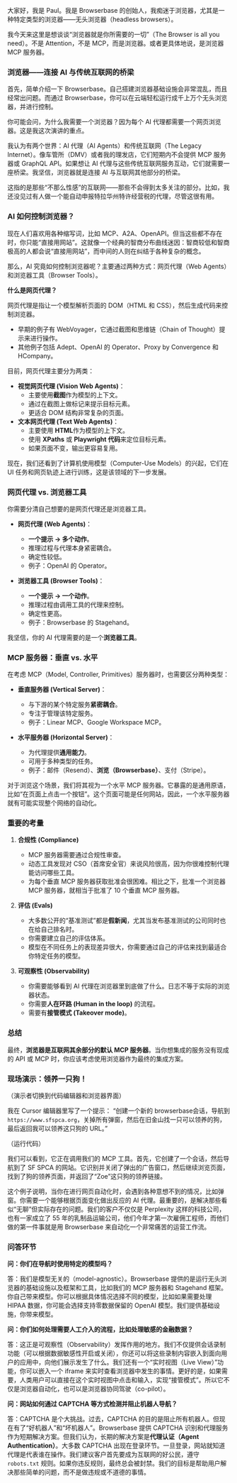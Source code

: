 大家好，我是 Paul。我是 Browserbase 的创始人，我痴迷于浏览器，尤其是一种特定类型的浏览器——无头浏览器（headless browsers）。

我今天来这里是想谈谈“浏览器就是你所需要的一切”（The Browser is all you need）。不是 Attention，不是 MCP，而是浏览器。或者更具体地说，是浏览器 MCP 服务器。

### 浏览器——连接 AI 与传统互联网的桥梁

首先，简单介绍一下 Browserbase。自己搭建浏览器基础设施会非常混乱，而且经常出问题。而通过 Browserbase，你可以在云端轻松运行成千上万个无头浏览器，并进行控制。

你可能会问，为什么我需要一个浏览器？因为每个 AI 代理都需要一个网页浏览器。这是我这次演讲的重点。

我认为有两个世界：AI 代理（AI Agents）和传统互联网（The Legacy Internet）。像车管所（DMV）或者我的理发店，它们短期内不会提供 MCP 服务器或 GraphQL API。如果想让 AI 代理与这些传统互联网服务互动，它们就需要一座桥梁。我坚信，浏览器就是连接 AI 与互联网其他部分的桥梁。

这指的是那些“不那么性感”的互联网——那些不会得到太多关注的部分。比如，我还没见过有人做一个能自动申报特拉华州特许经营税的代理，尽管这很有用。

### AI 如何控制浏览器？

现在人们喜欢用各种缩写词，比如 MCP、A2A、OpenAPI。但当这些都不存在时，你只能“直接用网站”。这就像一个经典的智商分布曲线迷因：智商较低和智商极高的人都会说“直接用网站”，而中间的人则在纠结于各种复杂的概念。

那么，AI 究竟如何控制浏览器呢？主要通过两种方式：网页代理（Web Agents）和浏览器工具（Browser Tools）。

**什么是网页代理？**

网页代理是指让一个模型解析页面的 DOM（HTML 和 CSS），然后生成代码来控制浏览器。

*   早期的例子有 WebVoyager，它通过截图和思维链（Chain of Thought）提示来进行操作。
*   其他例子包括 Adept、OpenAI 的 Operator、Proxy by Convergence 和 HCompany。

目前，网页代理主要分为两类：

*   **视觉网页代理 (Vision Web Agents)**：
    *   主要使用**截图**作为模型的上下文。
    *   通过在截图上做标记来提示目标元素。
    *   更适合 DOM 结构非常复杂的页面。
*   **文本网页代理 (Text Web Agents)**：
    *   主要使用 **HTML**作为模型的上下文。
    *   使用 **XPaths** 或 **Playwright 代码**来定位目标元素。
    *   如果页面不变，输出更容易复用。

现在，我们还看到了计算机使用模型（Computer-Use Models）的兴起，它们在 UI 任务和网页轨迹上进行训练，这是该领域的下一步发展。

### 网页代理 vs. 浏览器工具

你需要分清自己想要的是网页代理还是浏览器工具。

*   **网页代理 (Web Agents)**：
    *   **一个提示 -> 多个动作**。
    *   推理过程与代理本身紧密耦合。
    *   确定性较低。
    *   例子：OpenAI 的 Operator。

*   **浏览器工具 (Browser Tools)**：
    *   **一个提示 -> 一个动作**。
    *   推理过程由调用工具的代理来控制。
    *   确定性更高。
    *   例子：Browserbase 的 Stagehand。

我坚信，你的 AI 代理需要的是一个**浏览器工具**。

### MCP 服务器：垂直 vs. 水平

在考虑 MCP（Model, Controller, Primitives）服务器时，也需要区分两种类型：

*   **垂直服务器 (Vertical Server)**：
    *   与下游的某个特定服务**紧密耦合**。
    *   专注于管理该特定服务。
    *   例子：Linear MCP、Google Workspace MCP。

*   **水平服务器 (Horizontal Server)**：
    *   为代理提供**通用能力**。
    *   可用于多种类型的任务。
    *   例子：邮件（Resend）、**浏览（Browserbase）**、支付（Stripe）。

对于浏览这个场景，我们将其视为一个水平 MCP 服务器。它暴露的是通用原语，比如“在页面上点击一个按钮”。这个页面可能是任何网站，因此，一个水平服务器就有可能实现整个网络的自动化。

### 重要的考量

1.  **合规性 (Compliance)**
    *   MCP 服务器需要通过合规性审查。
    *   动态工具发现对 CSO（首席安全官）来说风险很高，因为你很难控制代理能访问哪些工具。
    *   为每个垂直 MCP 服务器获取批准会很困难。相比之下，批准一个浏览器 MCP 服务器，就相当于批准了 10 个垂直 MCP 服务器。

2.  **评估 (Evals)**
    *   大多数公开的“基准测试”都是**假新闻**，尤其当发布基准测试的公司同时也在给自己排名时。
    *   你需要建立自己的评估体系。
    *   模型在不同任务上的表现差异很大，你需要通过自己的评估来找到最适合你特定任务的模型。

3.  **可观察性 (Observability)**
    *   你需要能够看到 AI 代理在浏览器里到底做了什么。日志不等于实际的浏览器状态。
    *   你需要**人在环路 (Human in the loop)** 的流程。
    *   需要有**接管模式 (Takeover mode)**。

### 总结

最终，**浏览器是互联网其余部分的默认 MCP 服务器**。当你想集成的服务没有现成的 API 或 MCP 时，你应该考虑使用浏览器作为最终的集成方案。

### 现场演示：领养一只狗！

（演示者切换到代码编辑器和浏览器界面）

我在 Cursor 编辑器里写了一个提示：
“创建一个新的 browserbase会话，导航到 `https://www.sfspca.org`，关掉所有弹窗，然后在旧金山找一只可以领养的狗，最后返回我可以领养这只狗的 URL。”

（运行代码）

我们可以看到，它正在调用我们的 MCP 工具。首先，它创建了一个会话，然后导航到了 SF SPCA 的网站。它识别并关闭了弹出的广告窗口，然后继续浏览页面，找到了狗的领养页面，并返回了“Zoe”这只狗的领养链接。

这个例子说明，当你在进行网页自动化时，会遇到各种意想不到的情况，比如弹窗。你需要一个能够根据页面变化做出反应的 AI 代理。最重要的，是解决那些看似“无聊”但实际存在的问题。我们的客户不仅仅是 Perplexity 这样的科技公司，也有一家成立了 55 年的乳制品运输公司，他们今年才第一次雇佣工程师，而他们做的第一件事就是用 Browserbase 来自动化一个非常痛苦的运营工作流。

### 问答环节

**问：你们在导航时使用特定的模型吗？**

答：我们是模型无关的（model-agnostic）。Browserbase 提供的是运行无头浏览器的基础设施以及框架和工具，比如我们的 MCP 服务器和 Stagehand 框架。你自己带来模型。你可以根据具体情况选择不同的模型，比如如果需要处理 HIPAA 数据，你可能会选择支持零数据保留的 OpenAI 模型。我们提供基础设施，你带来模型。

**问：你们如何处理需要人工介入的流程，比如处理敏感的金融数据？**

答：这正是可观察性（Observability）发挥作用的地方。我们不仅提供会话录制功能（可以根据数据敏感性开启或关闭），你还可以将这些录制内容嵌入到面向用户的应用中，向他们展示发生了什么。我们还有一个“实时视图（Live View）”功能，你可以嵌入一个 iframe 来实时查看浏览器中发生的事情。更好的是，如果需要，人类用户可以直接在这个实时视图中点击和输入，实现“接管模式”。所以它不仅是浏览器自动化，也可以是浏览器协同驾驶（co-pilot）。

**问：网站如何通过 CAPTCHA 等方式检测并阻止机器人导航？**

答：CAPTCHA 是个大挑战。过去，CAPTCHA 的目的是阻止所有机器人。但现在有了“好机器人”和“坏机器人”。Browserbase 提供 CAPTCHA 识别和代理服务作为短期解决方案。但我们认为，长期的解决方案是**代理认证（Agent Authentication）**。大多数 CAPTCHA 出现在登录环节。一旦登录，网站就知道代理是代表谁在操作。我们建议客户首先要成为互联网的好公民，遵守 `robots.txt` 规则。如果你违反规则，最终总会被封禁。我们的目标是帮助用户解决那些简单的问题，而不是做违规或不道德的事情。

